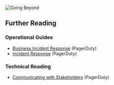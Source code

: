 ![Going Beyond](/assets/images/headers/SHComms-Resources.png)

## Further Reading

### Operational Guides
- [Business Incident Response](https://business-response.pagerduty.com/) (PagerDuty)
- [Incident Response](https://response.pagerduty.com/) (PagerDuty)

### Technical Reading
- [Communicating with Stakeholders](https://support.pagerduty.com/docs/communicating-with-stakeholders) (PagerDuty)
